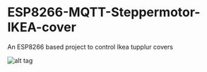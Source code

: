 # ESP8266-MQTT-Steppermotor-IKEA-cover
An ESP8266 based project to control Ikea tupplur covers


![alt tag](https://github.com/bhaap/ESP8266-MQTT-Steppermotor-IKEA-cover/raw/master/prototype.jpg)
